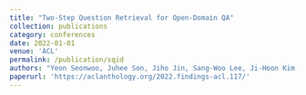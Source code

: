 ```yaml
---
title: "Two-Step Question Retrieval for Open-Domain QA"
collection: publications
category: conferences
date: 2022-01-01
venue: 'ACL'
permalink: /publication/sqid
authors: "Yeon Seonwoo, Juhee Son, Jiho Jin, Sang-Woo Lee, Ji-Hoon Kim, Jung-Woo Ha, and Alice Oh"
paperurl: 'https://aclanthology.org/2022.findings-acl.117/'
---
```


